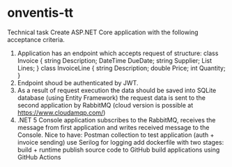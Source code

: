 # onventis-tt

Technical task
Create ASP.NET Core application with the following acceptance criteria.
1. Application has an endpoint which accepts request of structure:
class Invoice {
string Description;
DateTime DueDate;
string Supplier;
List<InvoiceLine> Lines;
}
class InvoiceLine {
string Description;
double Price;
int Quantity;
}
2. Endpoint shoud be authenticated by JWT.
3. As a result of request execution
the data should be saved into SQLite database (using Entity Framework)
the request data is sent to the second application by RabbitMQ (cloud version is possible at https://www.cloudamqp.com/)
4. .NET 5 Console application subscribes to the RabbitMQ, receives the message from first application and writes received message to the Console.
Nice to have:
Postman collection to test application (auth + invoice sending)
use Serilog for logging
add dockerfile with two stages: build + runtime
publish source code to GitHub
build applications using GitHub Actions